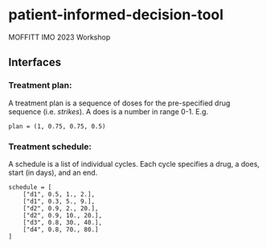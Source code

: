 # patient-informed-decision-tool
MOFFITT IMO 2023 Workshop

##  Interfaces

### Treatment plan:

A treatment plan is a sequence of doses for the pre-specified drug sequence (i.e. *strikes*). A does is a number in range 0-1. E.g.

````
plan = (1, 0.75, 0.75, 0.5)
````

### Treatment schedule:

A schedule is a list of individual cycles. Each cycle specifies a drug, a does, start (in days), and an end.

````
schedule = [
    ["d1", 0.5, 1., 2.],
    ["d1", 0.3, 5., 9.],
    ["d2", 0.9, 2., 20.],
    ["d2", 0.9, 10., 20.],
    ["d3", 0.8, 30., 40.],
    ["d4", 0.8, 70., 80.]
]
````